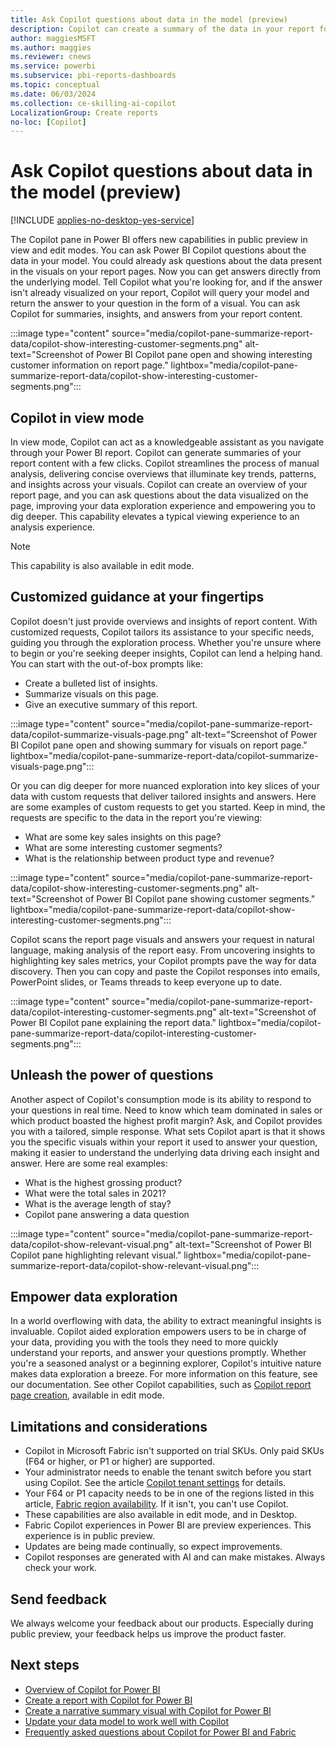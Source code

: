 ```yaml
---
title: Ask Copilot questions about data in the model (preview) 
description: Copilot can create a summary of the data in your report for you in the Copilot pane.
author: maggiesMSFT
ms.author: maggies
ms.reviewer: cnews
ms.service: powerbi
ms.subservice: pbi-reports-dashboards
ms.topic: conceptual
ms.date: 06/03/2024
ms.collection: ce-skilling-ai-copilot
LocalizationGroup: Create reports
no-loc: [Copilot]
---
```


# Ask Copilot questions about data in the model (preview)

[!INCLUDE [applies-no-desktop-yes-service](../includes/applies-no-desktop-yes-service.md)]

The Copilot pane in Power BI offers new capabilities in public preview in view and edit modes. You can ask Power BI Copilot questions about the data in your model. You could already ask questions about the data present in the visuals on your report pages. Now you can get answers directly from the underlying model. Tell Copilot what you're looking for, and if the answer isn't already visualized on your report, Copilot will query your model and return the answer to your question in the form of a visual. You can ask Copilot for summaries, insights, and answers from your report content.

:::image type="content" source="media/copilot-pane-summarize-report-data/copilot-show-interesting-customer-segments.png" alt-text="Screenshot of Power BI Copilot pane open and showing interesting customer information on report page." lightbox="media/copilot-pane-summarize-report-data/copilot-show-interesting-customer-segments.png":::

## Copilot in view mode

In view mode, Copilot can act as a knowledgeable assistant as you navigate through your Power BI report. Copilot can generate summaries of your report content with a few clicks. Copilot streamlines the process of manual analysis, delivering concise overviews that illuminate key trends, patterns, and insights across your visuals. Copilot can create an overview of your report page, and you can ask questions about the data visualized on the page, improving your data exploration experience and empowering you to dig deeper. This capability elevates a typical viewing experience to an analysis experience.

> [!NOTE]
> This capability is also available in edit mode.

## Customized guidance at your fingertips

Copilot doesn't just provide overviews and insights of report content. With customized requests, Copilot tailors its assistance to your specific needs, guiding you through the exploration process. Whether you're unsure where to begin or you're seeking deeper insights, Copilot can lend a helping hand. You can start with the out-of-box prompts like:

- Create a bulleted list of insights.
- Summarize visuals on this page.
- Give an executive summary of this report.
 
:::image type="content" source="media/copilot-pane-summarize-report-data/copilot-summarize-visuals-page.png" alt-text="Screenshot of Power BI Copilot pane open and showing summary for visuals on report page." lightbox="media/copilot-pane-summarize-report-data/copilot-summarize-visuals-page.png":::

Or you can dig deeper for more nuanced exploration into key slices of your data with custom requests that deliver tailored insights and answers. Here are some examples of custom requests to get you started. Keep in mind, the requests are specific to the data in the report you're viewing:

- What are some key sales insights on this page?
- What are some interesting customer segments?
- What is the relationship between product type and revenue?

:::image type="content" source="media/copilot-pane-summarize-report-data/copilot-show-interesting-customer-segments.png" alt-text="Screenshot of Power BI Copilot pane showing customer segments." lightbox="media/copilot-pane-summarize-report-data/copilot-show-interesting-customer-segments.png":::

Copilot scans the report page visuals and answers your request in natural language, making analysis of the report easy. From uncovering insights to highlighting key sales metrics, your Copilot prompts pave the way for data discovery. Then you can copy and paste the Copilot responses into emails, PowerPoint slides, or Teams threads to keep everyone up to date.

:::image type="content" source="media/copilot-pane-summarize-report-data/copilot-interesting-customer-segments.png" alt-text="Screenshot of Power BI Copilot pane explaining the report data." lightbox="media/copilot-pane-summarize-report-data/copilot-interesting-customer-segments.png":::


## Unleash the power of questions 

Another aspect of Copilot's consumption mode is its ability to respond to your questions in real time. Need to know which team dominated in sales or which product boasted the highest profit margin? Ask, and Copilot provides you with a tailored, simple response. What sets Copilot apart is that it shows you the specific visuals within your report it used to answer your question, making it easier to understand the underlying data driving each insight and answer. Here are some real examples: 

- What is the highest grossing product?
- What were the total sales in 2021?
- What is the average length of stay?
- Copilot pane answering a data question

:::image type="content" source="media/copilot-pane-summarize-report-data/copilot-show-relevant-visual.png" alt-text="Screenshot of Power BI Copilot pane highlighting relevant visual." lightbox="media/copilot-pane-summarize-report-data/copilot-show-relevant-visual.png":::

## Empower data exploration

In a world overflowing with data, the ability to extract meaningful insights is invaluable. Copilot aided exploration empowers users to be in charge of your data, providing you with the tools they need to more quickly understand your reports, and answer your questions promptly. Whether you're a seasoned analyst or a beginning explorer, Copilot's intuitive nature makes data exploration a breeze. For more information on this feature, see our documentation. See other Copilot capabilities, such as [Copilot report page creation](copilot-create-desktop-report.md), available in edit mode. 

## Limitations and considerations

- Copilot in Microsoft Fabric isn't supported on trial SKUs. Only paid SKUs (F64 or higher, or P1 or higher) are supported. 
- Your administrator needs to enable the tenant switch before you start using Copilot. See the article [Copilot tenant settings](/fabric/admin/service-admin-portal-copilot) for details.
- Your F64 or P1 capacity needs to be in one of the regions listed in this article, [Fabric region availability](/fabric/admin/region-availability). If it isn't, you can't use Copilot.  
- These capabilities are also available in edit mode, and in Desktop.
- Fabric Copilot experiences in Power BI are preview experiences. This experience is in public preview.
- Updates are being made continually, so expect improvements.
- Copilot responses are generated with AI and can make mistakes. Always check your work.

## Send feedback

We always welcome your feedback about our products. Especially during public preview, your feedback helps us improve the product faster.

## Next steps

- [Overview of Copilot for Power BI](copilot-introduction.md)
- [Create a report with Copilot for Power BI](copilot-create-report-service.md)
- [Create a narrative summary visual with Copilot for Power BI](copilot-create-narrative.md)
- [Update your data model to work well with Copilot](copilot-evaluate-data.md)
- [Frequently asked questions about Copilot for Power BI and Fabric](/fabric/get-started/copilot-faq-fabric)
